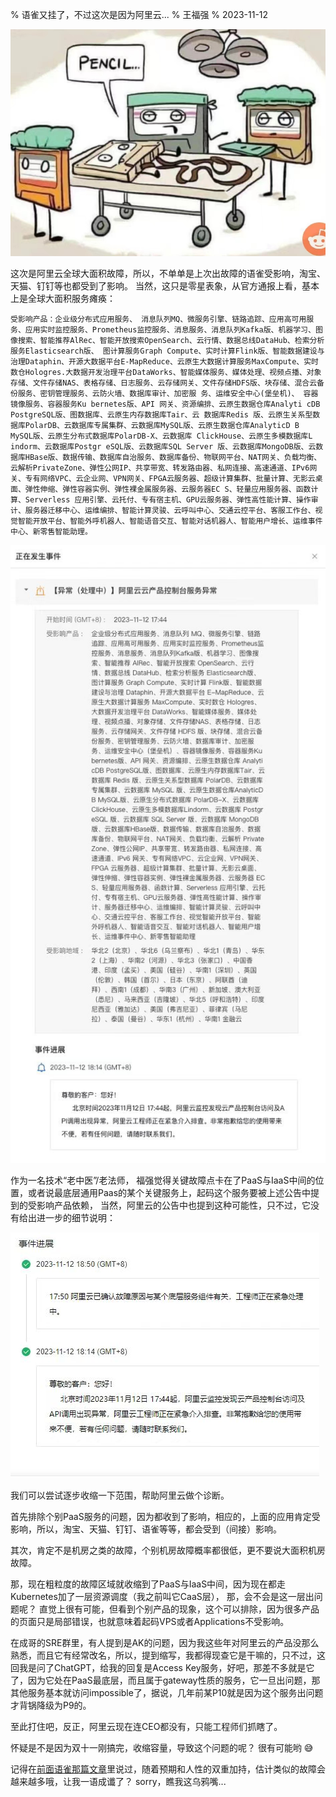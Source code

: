% 语雀又挂了，不过这次是因为阿里云...
% 王福强
% 2023-11-12

![](images/tape_pencil.pic.jpg)

这次是阿里云全球大面积故障，所以，不单单是上次出故障的语雀受影响，淘宝、天猫、钉钉等也都受到了影响。 当然，这只是零星表象，从官方通报上看，基本上是全球大面积服务瘫痪：

```
受影响产品：企业级分布式应用服务、 消息队列MQ、微服务引擎、链路追踪、应用高可用服务、应用实时监控服务、Prometheus监控服务、消息服务、消息队列Kafka版、机器学习、图像搜索、智能推荐AlRec、智能开放搜索OpenSearch、云行情、数据总线DataHub、检索分析服务Elasticsearch版、 图计算服务Graph Compute、实时计算Flink版、智能数据建设与治理Dataphin、开源大数据平台E-MapReduce、云原生大数据计算服务MaxCompute、实时数仓Hologres.大数据开发治理平台DataWorks、智能媒体服务、媒体处理、视频点播、对象存储、文件存储NAS、表格存储、日志服务、云存储网关、文件存储HDFS版、块存储、混合云备份服务、密钥管理服务、云防火墙、数据库审计、加密服 务、运维安全中心(堡垒机)、 容器镜像服务、容器服务Ku bernetes版、API 网关、资源编排、云原生数据仓库Analyti cDB PostgreSQL版、图数据库、云原生内存数据库Tair、云 数据库Redis 版、云原生关系型数据库PolarDB、云数据库专属集群、云数据库MySQL版、云原生数据仓库AnalyticD B MySQL版、云原生分布式数据库PolarDB-X、云数据库 ClickHouse、云原生多模数据库L indorm、云数据库Postgr eSQL版、云数据库SQL Server 版、云数据库MongoDB版、云数据库HBase版、数据传输、数据库自治服务、数据库备份、物联网平台、NAT网关、负载均衡、云解析PrivateZone、弹性公网IP、共享带宽、转发路由器、私网连接、高速通道、IPv6网关、专有网络VPC、云企业网、VPN网关、FPGA云服务器、超级计算集群、批量计算、无影云桌面、弹性伸缩、弹性容器实例、弹性裸金属服务器、云服务器EC S、轻量应用服务器、函数计算、Serverless 应用引擎、云托付、专有宿主机、GPU云服务器、弹性高性能计算、操作审计、服务器迁移中心、运维编排、智能计算灵骏、云呼叫中心、交通云控平台、客服工作台、视觉智能开放平台、智能外呼机器人、智能语音交互、智能对话机器人、智能用户增长、运维事件中心、新零售智能助理。
```

![](images/136781699791461_.pic.jpg)

作为一名技术“老中医”/老法师， 福强觉得关键故障点卡在了PaaS与IaaS中间的位置，或者说最底层通用Paas的某个关键服务上，起码这个服务要被上述公告中提到的受影响产品依赖， 当然，阿里云的公告中也提到这种可能性，只不过，它没有给出进一步的细节说明：

![](images/136811699791477_.pic.jpg)

我们可以尝试逐步收缩一下范围，帮助阿里云做个诊断。

首先排除个别PaaS服务的问题，因为都收到了影响，相应的，上面的应用肯定受影响，所以，淘宝、天猫、钉钉、语雀等等，都会受到（间接）影响。

其次，肯定不是机房之类的故障，个别机房故障概率都很低，更不要说大面积机房故障。

那，现在粗粒度的故障区域就收缩到了PaaS与IaaS中间，因为现在都走Kubernetes加了一层资源调度（我之前叫它CaaS层）， 那，会不会是这一层出问题呢？ 直觉上很有可能，但看到个别产品的现象，这个可以排除，因为很多产品的页面只是局部错误，也就意味着起码VPS或者Applications不受影响。

在成哥的SRE群里，有人提到是AK的问题，因为我这些年对阿里云的产品没那么熟悉，而且它有经常改名，所以，提到缩写，我都得现查它是干嘛的，只不过，这回我是问了ChatGPT，给我的回复是Access Key服务，好吧，那差不多就是它了，因为它处在PaaS最底层，而且属于gateway性质的服务，它一旦出问题，那其他服务基本就访问impossible了，据说，几年前某P10就是因为这个服务出问题才背锅降级为P9的。

至此打住吧，反正，阿里云现在连CEO都没有，只能工程师们抓瞎了。

怀疑是不是因为双十一刚搞完，收缩容量，导致这个问题的呢？ 很有可能哟 😅

记得在[前面语雀那篇文章](https://afoo.me/posts/2023-10-23-why-yuque-crashed.html)里说过，随着预期和人性的双重加持，估计类似的故障会越来越多哦，让我一语成谶了？ sorry，瞧我这乌鸦嘴...

